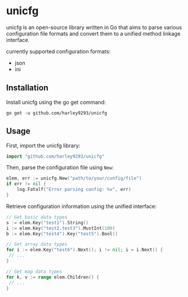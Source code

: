 # unicfg

unicfg is an open-source library written in Go that aims to parse various configuration file formats and convert them to a unified method linkage interface.

currently supported configuration formats:

- json
- ini

## Installation

Install unicfg using the go get command:

```shell
go get -u github.com/harley9293/unicfg
```

## Usage

First, import the unicfg library:

```go
import "github.com/harley9293/unicfg"
```

Then, parse the configuration file using `New`:

```go
elem, err := unicfg.New("path/to/your/config/file")
if err != nil {
    log.Fatalf("Error parsing config: %v", err)
}

```

Retrieve configuration information using the unified interface:

```go
// Get basic data types
s := elem.Key("test1").String()
i := elem.Key("test2.test3").MustInt(100)
b := elem.Key("test4").Key("test5").Bool()

// Get array data types
for i := elem.Key("test6").Next(); i != nil; i = i.Next() {
 // ...
}

// Get map data types
for k, v := range elem.Children() {
 // ...
}
```
